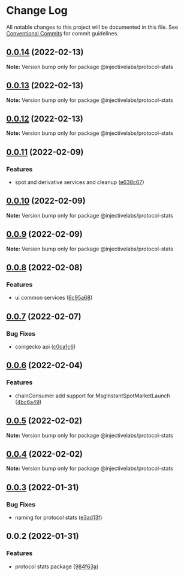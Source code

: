 # Change Log

All notable changes to this project will be documented in this file.
See [Conventional Commits](https://conventionalcommits.org) for commit guidelines.

## [0.0.14](https://github.com/InjectiveLabs/injective-ts/compare/@injectivelabs/protocol-stats@0.0.13...@injectivelabs/protocol-stats@0.0.14) (2022-02-13)

**Note:** Version bump only for package @injectivelabs/protocol-stats





## [0.0.13](https://github.com/InjectiveLabs/injective-ts/compare/@injectivelabs/protocol-stats@0.0.12...@injectivelabs/protocol-stats@0.0.13) (2022-02-13)

**Note:** Version bump only for package @injectivelabs/protocol-stats





## [0.0.12](https://github.com/InjectiveLabs/injective-ts/compare/@injectivelabs/protocol-stats@0.0.11...@injectivelabs/protocol-stats@0.0.12) (2022-02-13)

**Note:** Version bump only for package @injectivelabs/protocol-stats





## [0.0.11](https://github.com/InjectiveLabs/injective-ts/compare/@injectivelabs/protocol-stats@0.0.9...@injectivelabs/protocol-stats@0.0.11) (2022-02-09)


### Features

* spot and derivative services and cleanup ([e638c67](https://github.com/InjectiveLabs/injective-ts/commit/e638c67db9ec2d8200aa0a9d47d458abb9e1ef46))





## [0.0.10](https://github.com/InjectiveLabs/injective-ts/compare/@injectivelabs/protocol-stats@0.0.9...@injectivelabs/protocol-stats@0.0.10) (2022-02-09)

**Note:** Version bump only for package @injectivelabs/protocol-stats





## [0.0.9](https://github.com/InjectiveLabs/injective-ts/compare/@injectivelabs/protocol-stats@0.0.8...@injectivelabs/protocol-stats@0.0.9) (2022-02-09)

**Note:** Version bump only for package @injectivelabs/protocol-stats





## [0.0.8](https://github.com/InjectiveLabs/injective-ts/compare/@injectivelabs/protocol-stats@0.0.7...@injectivelabs/protocol-stats@0.0.8) (2022-02-08)


### Features

* ui common services ([6c95a68](https://github.com/InjectiveLabs/injective-ts/commit/6c95a68054efb165ea451b15b2466fa4478f9971))





## [0.0.7](https://github.com/InjectiveLabs/injective-ts/compare/@injectivelabs/protocol-stats@0.0.6...@injectivelabs/protocol-stats@0.0.7) (2022-02-07)


### Bug Fixes

* coingecko api ([c0ca1c6](https://github.com/InjectiveLabs/injective-ts/commit/c0ca1c67a0301905657131e60663adebfdea93d6))





## [0.0.6](https://github.com/InjectiveLabs/injective-ts/compare/@injectivelabs/protocol-stats@0.0.5...@injectivelabs/protocol-stats@0.0.6) (2022-02-04)


### Features

* chainConsumer add support for MsgInstantSpotMarketLaunch ([4bc6a49](https://github.com/InjectiveLabs/injective-ts/commit/4bc6a49a125e58f2dd5dce2d1e6da8557b64a976))





## [0.0.5](https://github.com/InjectiveLabs/injective-ts/compare/@injectivelabs/protocol-stats@0.0.4...@injectivelabs/protocol-stats@0.0.5) (2022-02-02)

**Note:** Version bump only for package @injectivelabs/protocol-stats





## [0.0.4](https://github.com/InjectiveLabs/injective-ts/compare/@injectivelabs/protocol-stats@0.0.3...@injectivelabs/protocol-stats@0.0.4) (2022-02-02)

**Note:** Version bump only for package @injectivelabs/protocol-stats





## [0.0.3](https://github.com/InjectiveLabs/injective-ts/compare/@injectivelabs/protocol-stats@0.0.2...@injectivelabs/protocol-stats@0.0.3) (2022-01-31)


### Bug Fixes

* naming for protocol stats ([e3ad13f](https://github.com/InjectiveLabs/injective-ts/commit/e3ad13fcb81ad02a64824adaee4b64d44893bd1a))





## 0.0.2 (2022-01-31)


### Features

* protocol stats package ([984f63a](https://github.com/InjectiveLabs/injective-ts/commit/984f63a824a6d9fa13b728f4e3ec61cf63428179))
